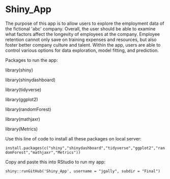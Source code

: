 # Shiny_App
The purpose of this app is to allow users to explore the employment data of the fictional 'abc' company. Overall, the user should be able to examine what factors affect the longevity of employees at the company. Employee retention cannot only save on training expenses and resources, but also foster better company culture and talent. Within the app, users are able to control various options for data exploration, model fitting, and prediction. 

Packages to run the app:

library(shiny)  

library(shinydashboard)  

library(tidyverse)  

library(ggplot2)  

library(randomForest)  

library(mathjaxr)  

library(Metrics)

Use this line of code to install all these packages on local server:

`install.packages(c("shiny","shinydashboard","tidyverse","ggplot2","randomForest","mathjaxr","Metrics"))`
 
Copy and paste this into RStudio to run my app: 

`shiny::runGitHub('Shiny_App', username = "jgally", subdir = "Final")`

